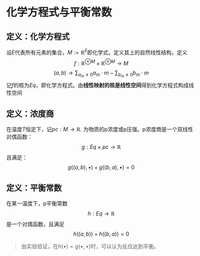 # 化学方程式与平衡常数

## 定义：化学方程式 
设$E$代表所有元素的集合，$M:=\mathbb R^E$即化学式，定义其上的自然线性结构，定义$$f:\mathbb R^{\oplus M}\times \mathbb R^{\oplus M} \rightarrow M $$$$(a,b)\rightarrow \sum_{a_m\neq0}a_m\cdot m-\sum_{b_m\neq0}b_m\cdot m$$记$f$的核为$Eq$，即化学方程式。由**线性映射的核是线性空间**得到化学方程式构成线性空间

## 定义：浓度商
在温度$T$恒定下，记$pc:M\rightarrow \mathbb R$. 为物质的p浓度或p压强。p浓度商是一个双线性对偶函数：$$g:Eq\times pc\rightarrow \mathbb R$$
且满足：$$g((a,b),\bullet)+ g((b,a),\bullet) = 0$$
## 定义：平衡常数
在某一温度下，p平衡常数$$h:Eq\rightarrow \mathbb R$$ 是一个对偶函数，且满足$$h((a,b))+ h((b,a)) = 0$$
>由实验验证，在$h(\bullet) = g(\bullet,\bullet)$时，可以认为反应达到平衡。
